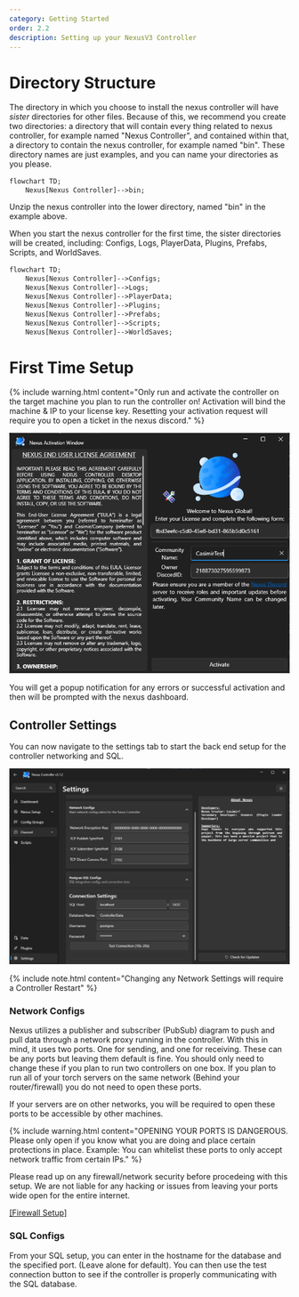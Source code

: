 ```yaml
---
category: Getting Started
order: 2.2
description: Setting up your NexusV3 Controller
---
```

# Directory Structure

The directory in which you choose to install the nexus controller will have *sister* directories for other files. Because of this, we recommend you create two directories: a directory that will contain every thing related to nexus controller, for example named "Nexus Controller", and contained within that, a directory to contain the nexus controller, for example named "bin". These directory names are just examples, and you can name your directories as you please.
```mermaid
flowchart TD;
    Nexus[Nexus Controller]-->bin;
```

Unzip the nexus controller into the lower directory, named "bin" in the example above.

When you start the nexus controller for the first time, the sister directories will be created, including: Configs, Logs, PlayerData, Plugins, Prefabs, Scripts, and WorldSaves.
```mermaid
flowchart TD;
    Nexus[Nexus Controller]-->Configs;
    Nexus[Nexus Controller]-->Logs;
    Nexus[Nexus Controller]-->PlayerData;
    Nexus[Nexus Controller]-->Plugins;
    Nexus[Nexus Controller]-->Prefabs;
    Nexus[Nexus Controller]-->Scripts;
    Nexus[Nexus Controller]-->WorldSaves;
```

# First Time Setup

{% include warning.html content="Only run and activate the controller on the target machine you plan to run the controller on! Activation will bind the machine & IP to your license key. Resetting your activation request will require you to open a ticket in the nexus discord." %}

![](/img/ActivationScreen.png)

You will get a popup notification for any errors or successful activation and then will be prompted with the nexus dashboard.

## Controller Settings

You can now navigate to the settings tab to start the back end setup for the controller networking and SQL.

![](/img/ControllerSettings.png)


{% include note.html content="Changing any Network Settings will require a Controller Restart" %}

### Network Configs
Nexus utilizes a publisher and subscriber (PubSub) diagram to push and pull data through a network proxy running in the controller. With this in mind, it uses two ports. One for sending, and one for receiving. These can be any ports but leaving them default is fine. You should only need to change these if you plan to run two controllers on one box. If you plan to run all of your torch servers on the same network (Behind your router/firewall) you do not need to open these ports.

If your servers are on other networks, you will be required to open these ports to be accessible by other machines.


{% include warning.html content="OPENING YOUR PORTS IS DANGEROUS. Please only open if you know what you are doing and place certain protections in place. Example: You can whitelist these ports to only accept network traffic from certain IPs." %}

Please read up on any firewall/network security before procedeing with this setup. We are not liable for any hacking or issues from leaving your ports wide open for the entire internet.

[\[Firewall Setup\]](https://dba.stackexchange.com/questions/256155/how-can-i-create-a-windows-firewall-rule-to-allow-only-one-ip-address-to-connect)


### SQL Configs

From your SQL setup, you can enter in the hostname for the database and the specified port. (Leave alone for default). You can then use the test connection button to see if the controller is properly communicating with the SQL database.

